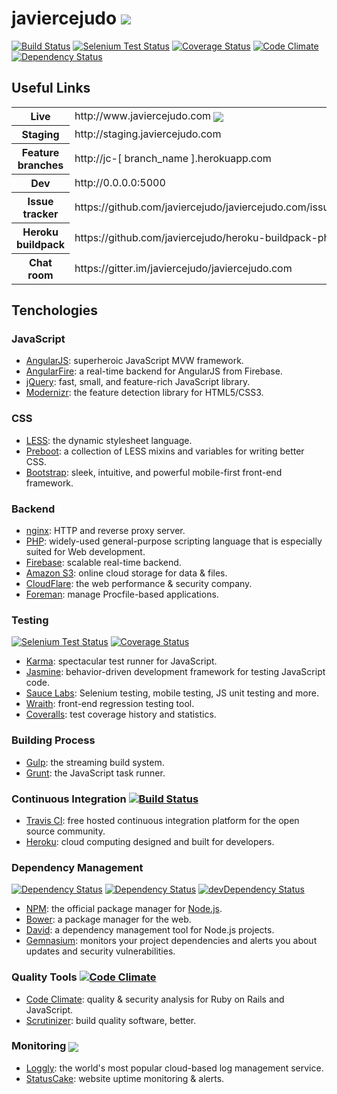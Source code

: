 # javiercejudo <a href="LICENSE"><img src="https://s3-ap-southeast-2.amazonaws.com/jc-general-images/mit-licence.png"></a>

[![Build Status](https://travis-ci.org/javiercejudo/javiercejudo.com.svg?branch=master)](https://travis-ci.org/javiercejudo/javiercejudo.com)
[![Selenium Test Status](https://saucelabs.com/buildstatus/javiercejudo)](https://saucelabs.com/u/javiercejudo)
[![Coverage Status](https://coveralls.io/repos/javiercejudo/javiercejudo.com/badge.png?branch=master)](https://coveralls.io/r/javiercejudo/javiercejudo.com?branch=master)
[![Code Climate](https://codeclimate.com/github/javiercejudo/javiercejudo.com.png)](https://codeclimate.com/github/javiercejudo/javiercejudo.com)
[![Dependency Status](https://david-dm.org/javiercejudo/javiercejudo.com.svg?theme=shields.io)](https://david-dm.org/javiercejudo/javiercejudo.com)

## Useful Links

<table>
    <tr>
        <th>Live</th>
        <td>
            http://www.javiercejudo.com
            <a href="https://www.statuscake.com" title="Website Uptime Monitoring"><img src="https://www.statuscake.com/App/button/index.php?Track=EKqPqfW1dF&Days=30&Design=5" valign="middle"></a>
        </td>
    </tr>
    <tr>
        <th>Staging</th>
        <td>http://staging.javiercejudo.com</td>
    </tr>
    <tr>
        <th>Feature branches</th>
        <td>http://jc-[ branch_name ].herokuapp.com</td>
    </tr>
    <tr>
        <th>Dev</th>
        <td>http://0.0.0.0:5000</td>
    </tr>
    <tr>
        <th>Issue tracker</th>
        <td>https://github.com/javiercejudo/javiercejudo.com/issues</td>
    </tr>
    <tr>
        <th>Heroku buildpack</th>
        <td>https://github.com/javiercejudo/heroku-buildpack-php</td>
    </tr>
    <tr>
        <th>Chat room</th>
        <td>https://gitter.im/javiercejudo/javiercejudo.com</td>
    </tr>
</table>

## Tenchologies

### JavaScript

- [AngularJS](http://angularjs.org/): superheroic JavaScript MVW framework.
- [AngularFire](http://angularfire.com/): a real-time backend for AngularJS from Firebase.
- [jQuery](http://jquery.com/): fast, small, and feature-rich JavaScript library.
- [Modernizr](http://modernizr.com/): the feature detection library for HTML5/CSS3.

### CSS

- [LESS](http://lesscss.org/): the dynamic stylesheet language.
- [Preboot](http://getpreboot.com/): a collection of LESS mixins and variables for writing better CSS.
- [Bootstrap](http://getbootstrap.com/): sleek, intuitive, and powerful mobile-first front-end framework.

### Backend

- [nginx](http://nginx.org/): HTTP and reverse proxy server.
- [PHP](http://php.net/): widely-used general-purpose scripting language that is especially suited for Web development.
- [Firebase](https://www.firebase.com/): scalable real-time backend.
- [Amazon S3](http://aws.amazon.com/s3/): online cloud storage for data & files.
- [CloudFlare](http://www.cloudflare.com/): the web performance & security company.
- [Foreman](http://ddollar.github.io/foreman/): manage Procfile-based applications.

### Testing

[![Selenium Test Status](https://saucelabs.com/buildstatus/javiercejudo)](https://saucelabs.com/u/javiercejudo)
[![Coverage Status](https://coveralls.io/repos/javiercejudo/javiercejudo.com/badge.png?branch=master)](https://coveralls.io/r/javiercejudo/javiercejudo.com?branch=master)

- [Karma](http://karma-runner.github.io/): spectacular test runner for JavaScript.
- [Jasmine](http://pivotal.github.io/jasmine/): behavior-driven development framework for testing JavaScript code.
- [Sauce Labs](https://saucelabs.com/): Selenium testing, mobile testing, JS unit testing and more.
- [Wraith](https://github.com/BBC-News/wraith): front-end regression testing tool.
- [Coveralls](https://coveralls.io/): test coverage history and statistics.

### Building Process

- [Gulp](http://gulpjs.com/): the streaming build system.
- [Grunt](http://gruntjs.com/): the JavaScript task runner.

### Continuous Integration [![Build Status](https://travis-ci.org/javiercejudo/javiercejudo.com.svg?branch=master)](https://travis-ci.org/javiercejudo/javiercejudo.com)

- [Travis CI](https://travis-ci.org/): free hosted continuous integration platform for the open source community.
- [Heroku](https://www.heroku.com/): cloud computing designed and built for developers.

### Dependency Management

[![Dependency Status](https://gemnasium.com/javiercejudo/javiercejudo.com.svg)](https://gemnasium.com/javiercejudo/javiercejudo.com)
[![Dependency Status](https://david-dm.org/javiercejudo/javiercejudo.com.svg?theme=shields.io)](https://david-dm.org/javiercejudo/javiercejudo.com)
[![devDependency Status](https://david-dm.org/javiercejudo/javiercejudo.com/dev-status.svg?theme=shields.io)](https://david-dm.org/javiercejudo/javiercejudo.com#info=devDependencies)

- [NPM](https://npmjs.org/): the official package manager for [Node.js](http://nodejs.org/).
- [Bower](http://bower.io/): a package manager for the web.
- [David](https://david-dm.org/): a dependency management tool for Node.js projects.
- [Gemnasium](https://gemnasium.com/): monitors your project dependencies and alerts you about updates and security vulnerabilities.

### Quality Tools [![Code Climate](https://codeclimate.com/github/javiercejudo/javiercejudo.com.png)](https://codeclimate.com/github/javiercejudo/javiercejudo.com)

- [Code Climate](https://codeclimate.com): quality & security analysis for Ruby on Rails and JavaScript.
- [Scrutinizer](https://scrutinizer-ci.com/): build quality software, better.

### Monitoring <a href="https://www.statuscake.com" title="Website Uptime Monitoring"><img src="https://www.statuscake.com/App/button/index.php?Track=EKqPqfW1dF&Days=30&Design=5" valign="middle"></a>

- [Loggly](https://www.loggly.com/): the world's most popular cloud-based log management service.
- [StatusCake](https://www.statuscake.com): website uptime monitoring & alerts.
